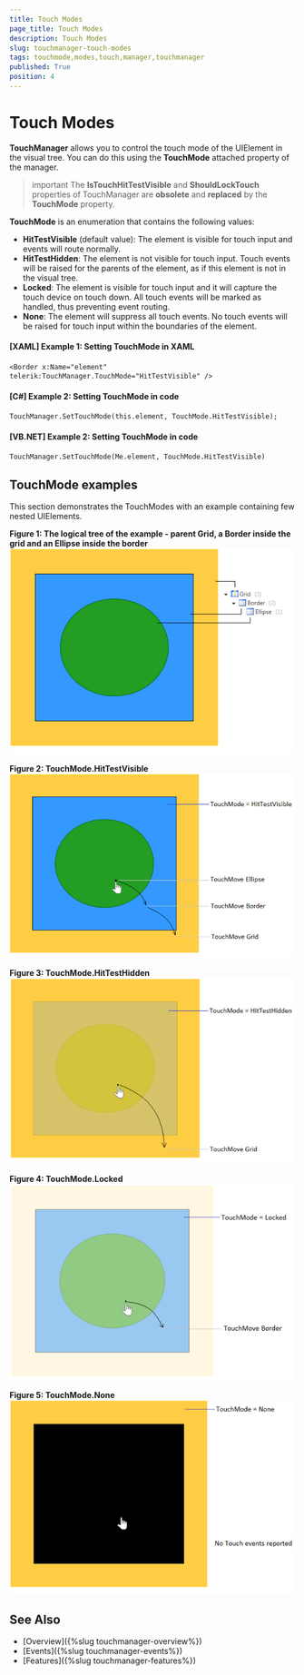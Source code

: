 ```yaml
---
title: Touch Modes
page_title: Touch Modes
description: Touch Modes
slug: touchmanager-touch-modes
tags: touchmode,modes,touch,manager,touchmanager
published: True
position: 4
---
```


# Touch Modes

__TouchManager__ allows you to control the touch mode of the UIElement in the visual tree. You can do this using the __TouchMode__ attached property of the manager. 

>important The __IsTouchHitTestVisible__ and __ShouldLockTouch__ properties of TouchManager are __obsolete__ and __replaced__ by the __TouchMode__ property.

__TouchMode__ is an enumeration that contains the following values:
* __HitTestVisible__ (default value): The element is visible for touch input and events will route normally.
* __HitTestHidden__: The element is not visible for touch input. Touch events will be raised for the parents of the element, as if this element is not in the visual tree.
* __Locked__: The element is visible for touch input and it will capture the touch device on touch down. All touch events will be marked as handled, thus preventing event routing.
* __None__: The element will suppress all touch events. No touch events will be raised for touch input within the boundaries of the element.

#### __[XAML] Example 1: Setting TouchMode in XAML__
	<Border x:Name="element" telerik:TouchManager.TouchMode="HitTestVisible" />

#### __[C#] Example 2: Setting TouchMode in code__
	TouchManager.SetTouchMode(this.element, TouchMode.HitTestVisible);
	
#### __[VB.NET] Example 2: Setting TouchMode in code__
	TouchManager.SetTouchMode(Me.element, TouchMode.HitTestVisible)

## TouchMode examples

This section demonstrates the TouchModes with an example containing few nested UIElements.

__Figure 1: The logical tree of the example - parent Grid, a Border inside the grid and an Ellipse inside the border__
![TouchManager | Touch Modes Image 01](images/touchmanager_touch_modes_01.png)

__Figure 2: TouchMode.HitTestVisible__
![TouchManager | Touch Modes Image 02](images/touchmanager_touch_modes_02.png)

__Figure 3: TouchMode.HitTestHidden__
![TouchManager | Touch Modes Image 03](images/touchmanager_touch_modes_03.png)

__Figure 4: TouchMode.Locked__
![TouchManager | Touch Modes Image 04](images/touchmanager_touch_modes_04.png)

__Figure 5: TouchMode.None__
![TouchManager | Touch Modes Image 05](images/touchmanager_touch_modes_05.png)

## See Also
* [Overview]({%slug touchmanager-overview%})
* [Events]({%slug touchmanager-events%})
* [Features]({%slug touchmanager-features%})
